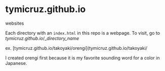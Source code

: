 # tymicruz.github.io
websites

Each directory with an `index.html` in this repo is a webpage. To visit, go to *tymicruz.github.io*/__directory_name_

ex. [tymicruz.github.io/takoyaki/orengi](tymicruz.github.io/takoyaki/

I created orengi first because it is my favorite sounding word for a color in Japanese. 
